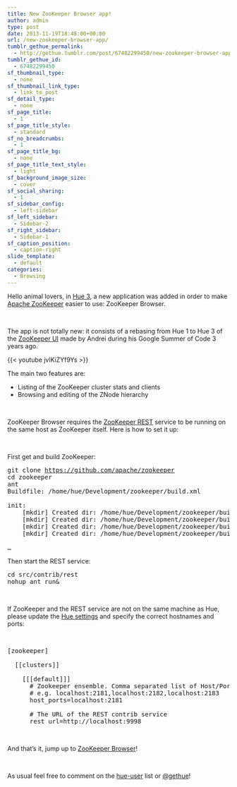 ```yaml
---
title: New ZooKeeper Browser app!
author: admin
type: post
date: 2013-11-19T18:48:00+00:00
url: /new-zookeeper-browser-app/
tumblr_gethue_permalink:
  - http://gethue.tumblr.com/post/67482299450/new-zookeeper-browser-app
tumblr_gethue_id:
  - 67482299450
sf_thumbnail_type:
  - none
sf_thumbnail_link_type:
  - link_to_post
sf_detail_type:
  - none
sf_page_title:
  - 1
sf_page_title_style:
  - standard
sf_no_breadcrumbs:
  - 1
sf_page_title_bg:
  - none
sf_page_title_text_style:
  - light
sf_background_image_size:
  - cover
sf_social_sharing:
  - 1
sf_sidebar_config:
  - left-sidebar
sf_left_sidebar:
  - Sidebar-2
sf_right_sidebar:
  - Sidebar-1
sf_caption_position:
  - caption-right
slide_template:
  - default
categories:
  - Browsing
---
```


<p id="docs-internal-guid-63af2251-71ae-f7cf-e3d8-973b2294f38b">
  Hello animal lovers, in <a href="http://gethue.tumblr.com/post/62087732649/hue-3-and-the-new-sqoop-and-zookeeper-apps-are-out">Hue 3</a>, a new application was added in order to make <a href="http://zookeeper.apache.org/">Apache ZooKeeper</a> easier to use: ZooKeeper Browser.
</p>

&nbsp;

The app is not totally new: it consists of a rebasing from Hue 1 to Hue 3 of the [ZooKeeper UI][1] made by Andrei during his Google Summer of Code 3 years ago.

{{< youtube jvlKiZYf9Ys >}}

The main two features are:

- Listing of the ZooKeeper cluster stats and clients
- Browsing and editing of the ZNode hierarchy

&nbsp;

ZooKeeper Browser requires the [ZooKeeper REST][2] service to be running on the same host as ZooKeeper itself. Here is how to set it up:

&nbsp;

First get and build ZooKeeper:

<pre class="code">git clone <a href="https://github.com/apache/zookeeper">https://github.com/apache/zookeeper</a>
cd zookeeper
ant
Buildfile: /home/hue/Development/zookeeper/build.xml

init:
    [mkdir] Created dir: /home/hue/Development/zookeeper/build/classes
    [mkdir] Created dir: /home/hue/Development/zookeeper/build/lib
    [mkdir] Created dir: /home/hue/Development/zookeeper/build/package/lib
    [mkdir] Created dir: /home/hue/Development/zookeeper/build/test/lib

…</pre>

Then start the REST service:

<pre class="code">cd src/contrib/rest
nohup ant run&</pre>

&nbsp;

If ZooKeeper and the REST service are not on the same machine as Hue, please update the [Hue settings][3] and specify the correct hostnames and ports:

&nbsp;

<pre class="code">[zookeeper]

  [[clusters]]

    [[[default]]]
      # Zookeeper ensemble. Comma separated list of Host/Port.
      # e.g. localhost:2181,localhost:2182,localhost:2183
      host_ports=localhost:2181

      # The URL of the REST contrib service
      rest_url=http://localhost:9998</pre>

&nbsp;

And that’s it, jump up to [ZooKeeper Browser][4]!

&nbsp;

As usual feel free to comment on the [hue-user][5] list or [@gethue][6]!

&nbsp;

[1]: https://github.com/andreisavu/hue/tree/zookeeper-browser/
[2]: https://github.com/apache/zookeeper/tree/trunk/src/contrib/rest
[3]: https://github.com/cloudera/hue/blob/master/desktop/conf.dist/hue.ini#L591
[4]: http://127.0.0.1:8888/zookeeper/
[5]: http://groups.google.com/a/cloudera.org/group/hue-user
[6]: http://twitter.com/gethue

